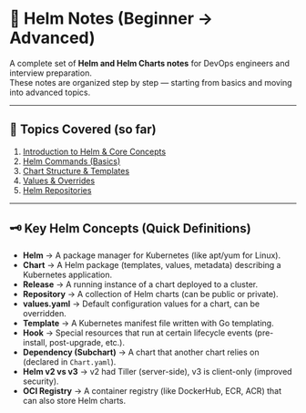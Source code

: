 
# 📘 Helm Notes (Beginner → Advanced)

A complete set of **Helm and Helm Charts notes** for DevOps engineers and interview preparation.  
These notes are organized step by step — starting from basics and moving into advanced topics.  

---

## 📂 Topics Covered (so far)

1. [Introduction to Helm & Core Concepts](:01-introduction.md)  
2. [Helm Commands (Basics)](:02-basic-commands.md)  
3. [Chart Structure & Templates](:03-chart-structure.md)  
4. [Values & Overrides](:04-values-overrides.md)  
5. [Helm Repositories](:05-repositories.md)  

---

## 🗝️ Key Helm Concepts (Quick Definitions)

- **Helm** → A package manager for Kubernetes (like apt/yum for Linux).  
- **Chart** → A Helm package (templates, values, metadata) describing a Kubernetes application.  
- **Release** → A running instance of a chart deployed to a cluster.  
- **Repository** → A collection of Helm charts (can be public or private).  
- **values.yaml** → Default configuration values for a chart, can be overridden.  
- **Template** → A Kubernetes manifest file written with Go templating.  
- **Hook** → Special resources that run at certain lifecycle events (pre-install, post-upgrade, etc.).  
- **Dependency (Subchart)** → A chart that another chart relies on (declared in `Chart.yaml`).  
- **Helm v2 vs v3** → v2 had Tiller (server-side), v3 is client-only (improved security).  
- **OCI Registry** → A container registry (like DockerHub, ECR, ACR) that can also store Helm charts.  


